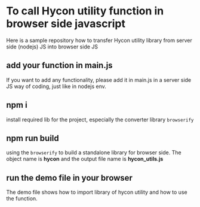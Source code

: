 # To call Hycon utility function in browser side javascript

Here is a sample repository how to transfer Hycon utility library from server side (nodejs) JS into browser side JS

## add your function in main.js

If you want to add any functionality, please add it in main.js in a server side JS way of coding, just like in nodejs env.

## npm i

install required lib for the project, especially the converter library `browserify`

## npm run build

using the `browserify` to build a standalone library for browser side. The object name is **hycon** and the output file name is **hycon_utils.js**

## run the demo file in your browser

The demo file shows how to import library of hycon utility and how to use the function.